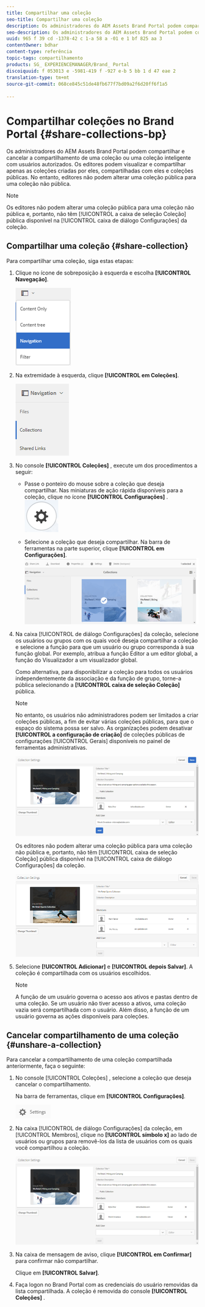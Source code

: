 ```yaml
---
title: Compartilhar uma coleção
seo-title: Compartilhar uma coleção
description: Os administradores do AEM Assets Brand Portal podem compartilhar e cancelar a compartilhamento de uma coleção ou uma coleção inteligente com usuários autorizados. Os editores podem visualizar e compartilhar apenas as coleções criadas por eles, compartilhadas com eles e coleções públicas.
seo-description: Os administradores do AEM Assets Brand Portal podem compartilhar e cancelar a compartilhamento de uma coleção ou uma coleção inteligente com usuários autorizados. Os editores podem visualizar e compartilhar apenas as coleções criadas por eles, compartilhadas com eles e coleções públicas.
uuid: 965 f 39 cd -1378-42 c 1-a 58 a -01 e 1 bf 825 aa 3
contentOwner: bdhar
content-type: referência
topic-tags: compartilhamento
products: SG_ EXPERIENCEMANAGER/Brand_ Portal
discoiquuid: f 053013 e -5981-419 f -927 e-b 5 bb 1 d 47 eae 2
translation-type: tm+mt
source-git-commit: 068ce845c51de48fb677f7bd09a2f6d20ff6f1a5

---
```



# Compartilhar coleções no Brand Portal {#share-collections-bp}

Os administradores do AEM Assets Brand Portal podem compartilhar e cancelar a compartilhamento de uma coleção ou uma coleção inteligente com usuários autorizados. Os editores podem visualizar e compartilhar apenas as coleções criadas por eles, compartilhadas com eles e coleções públicas. No entanto, editores não podem alterar uma coleção pública para uma coleção não pública.

>[!NOTE]
>
>Os editores não podem alterar uma coleção pública para uma coleção não pública e, portanto, não têm [!UICONTROL a caixa de seleção Coleção] pública disponível na [!UICONTROL caixa de diálogo Configurações] da coleção.

## Compartilhar uma coleção {#share-collection}

Para compartilhar uma coleção, siga estas etapas:

1. Clique no ícone de sobreposição à esquerda e escolha **[!UICONTROL Navegação]**.

   ![](assets/contenttree-1.png)

2. Na extremidade à esquerda, clique **[!UICONTROL em Coleções]**.

   ![](assets/access_collections.png)

3. No console **[!UICONTROL Coleções]** , execute um dos procedimentos a seguir:

   * Passe o ponteiro do mouse sobre a coleção que deseja compartilhar. Nas miniaturas de ação rápida disponíveis para a coleção, clique no ícone **[!UICONTROL Configurações]** .
   ![](assets/settings_thumbnail.png)

   * Selecione a coleção que deseja compartilhar. Na barra de ferramentas na parte superior, clique **[!UICONTROL em Configurações]**.
   ![](assets/collection-sharing.png)

4. Na caixa [!UICONTROL de diálogo Configurações] da coleção, selecione os usuários ou grupos com os quais você deseja compartilhar a coleção e selecione a função para que um usuário ou grupo corresponda à sua função global. Por exemplo, atribua a função Editor a um editor global, a função do Visualizador a um visualizador global.

   Como alternativa, para disponibilizar a coleção para todos os usuários independentemente da associação e da função de grupo, torne-a pública selecionando a **[!UICONTROL caixa de seleção Coleção]** pública.

   >[!NOTE]
   >
   >No entanto, os usuários não administradores podem ser limitados a criar coleções públicas, a fim de evitar várias coleções públicas, para que o espaço do sistema possa ser salvo. As organizações podem desativar **[!UICONTROL a configuração de criação]** de coleções públicas de configurações [!UICONTROL Gerais] disponíveis no painel de ferramentas administrativas.

   ![](assets/collection_sharingadduser.png)

   Os editores não podem alterar uma coleção pública para uma coleção não pública e, portanto, não têm [!UICONTROL caixa de seleção Coleção] pública disponível na [!UICONTROL caixa de diálogo Configurações] da coleção.

   ![](assets/collection-setting-editor.png)

5. Selecione **[!UICONTROL Adicionar]** e **[!UICONTROL depois Salvar]**. A coleção é compartilhada com os usuários escolhidos.

   >[!NOTE]
   >
   >A função de um usuário governa o acesso aos ativos e pastas dentro de uma coleção. Se um usuário não tiver acesso a ativos, uma coleção vazia será compartilhada com o usuário. Além disso, a função de um usuário governa as ações disponíveis para coleções.

## Cancelar compartilhamento de uma coleção {#unshare-a-collection}

Para cancelar a compartilhamento de uma coleção compartilhada anteriormente, faça o seguinte:

1. No console [!UICONTROL Coleções] , selecione a coleção que deseja cancelar o compartilhamento.

   Na barra de ferramentas, clique em **[!UICONTROL Configurações]**.

   ![](assets/collection_settings.png)

2. Na caixa [!UICONTROL de diálogo Configurações] da coleção, em [!UICONTROL Membros], clique no **[!UICONTROL símbolo x]** ao lado de usuários ou grupos para removê-los da lista de usuários com os quais você compartilhou a coleção.

   ![](assets/unshare_collection.png)

3. Na caixa de mensagem de aviso, clique **[!UICONTROL em Confirmar]** para confirmar não compartilhar.

   Clique em **[!UICONTROL Salvar]**.

4. Faça logon no Brand Portal com as credenciais do usuário removidas da lista compartilhada. A coleção é removida do console **[!UICONTROL Coleções]** .
